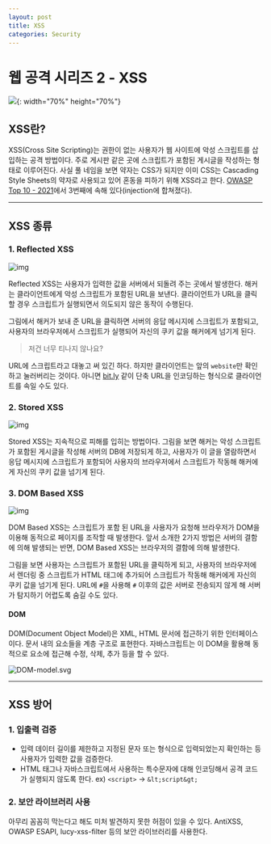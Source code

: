```yaml
---
layout: post
title: XSS
categories: Security
---
```


# 웹 공격 시리즈 2 - XSS

![](..\..\images\xss.png){: width="70%" height="70%"}

## XSS란?

XSS(Cross Site Scripting)는 권한이 없는 사용자가 웹 사이트에 악성 스크립트를 삽입하는 공격 방법이다. 주로 게시판 같은 곳에 스크립트가 포함된 게시글을 작성하는 형태로 이루어진다. 사실 풀 네임을 보면 약자는 CSS가 되지만 이미 CSS는 Cascading Style Sheets의 약자로 사용되고 있어 혼동을 피하기 위해 XSS라고 한다. [OWASP Top 10 - 2021](https://owasp.org/Top10/)에서 3번째에 속해 있다(injection에 합쳐졌다).

---





## XSS 종류

### 1. Reflected XSS

![img](..\..\images\reflectedXSS.png)

Reflected XSS는 사용자가 입력한 값을 서버에서 되돌려 주는 곳에서 발생한다. 해커는 클라이언트에게 악성 스크립트가 포함된 URL을 보낸다. 클라이언트가 URL을 클릭할 경우 스크립트가 실행되면서 의도되지 않은 동작이 수행된다.

그림에서 해커가 보내 준 URL을 클릭하면 서버의 응답 메시지에 스크립트가 포함되고, 사용자의 브라우저에서 스크립트가 실행되어 자신의 쿠키 값을 해커에게 넘기게 된다.



> 저건 너무 티나지 않나요?

URL에 스크립트라고 대놓고 써 있긴 하다. 하지만 클라이언트는 앞의 `website`만 확인하고 눌러버리는 것이다. 아니면 [bit.ly](https://bitly.com/) 같이 단축 URL을 인코딩하는 형식으로 클라이언트를 속일 수도 있다.



### 2. Stored XSS

![img](..\..\images\StoredXSS.png)

Stored XSS는 지속적으로 피해를 입히는 방법이다. 그림을 보면 해커는 악성 스크립트가 포함된 게시글을 작성해 서버의 DB에 저장되게 하고, 사용자가 이 글을 열람하면서 응답 메시지에 스크립트가 포함되어 사용자의 브라우저에서 스크립트가 작동해 해커에게 자신의 쿠키 값을 넘기게 된다.



### 3. DOM Based XSS

![img](..\..\images\DOMbasedXSS)

DOM Based XSS는 스크립트가 포함 된 URL을 사용자가 요청해 브라우저가 DOM을 이용해 동적으로 페이지를 조작할 때 발생한다. 앞서 소개한 2가지 방법은 서버의 결함에 의해 발생되는 반면, DOM Based XSS는 브라우저의 결함에 의해 발생한다.

 그림을 보면 사용자는 스크립트가 포함된 URL을 클릭하게 되고, 사용자의 브라우저에서 렌더링 중 스크립트가 HTML 태그에 추가되어 스크립트가 작동해 해커에게 자신의 쿠키 값을 넘기게 된다. URL에 `#`을 사용해 `#` 이후의 값은 서버로 전송되지 않게 해 서버가 탐지하기 어렵도록 숨길 수도 있다.



#### DOM

DOM(Document Object Model)은 XML, HTML 문서에 접근하기 위한 인터페이스이다. 문서 내의 요소들을 계층 구조로 표현한다. 자바스크립트는 이 DOM을 활용해 동적으로 요소에 접근해 수정, 삭제, 추가 등을 할 수 있다.

![DOM-model.svg](..\..\images\dom.png)

---





## XSS 방어

### 1. 입출력 검증

- 입력 데이터 길이를 제한하고 지정된 문자 또는 형식으로 입력되었는지 확인하는 등 사용자가 입력한 값을 검증한다.
- HTML 태그나 자바스크립트에서 사용하는 특수문자에 대해 인코딩해서 공격 코드가 실행되지 않도록 한다.  ex) `<script>` -> `&lt;script&gt;`



### 2. 보안 라이브러리 사용

아무리 꼼꼼히 막는다고 해도 미처 발견하지 못한 허점이 있을 수 있다. AntiXSS, OWASP ESAPI, lucy-xss-filter 등의 보안 라이브러리를 사용한다.